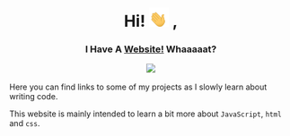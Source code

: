 <div align="center">
   <h1>
      Hi! <img width="35" src="./assets/waving-hand.gif"> ,
   </h1>
   <h3>
      I Have A <a href="https://ant0n.tk">Website!</a> Whaaaaat?
   </h3>
   <a href="https://app.netlify.com/sites/ant0n/deploys">
      <img src="https://api.netlify.com/api/v1/badges/c45d3663-1dde-4e2b-9c61-019b2d575b35/deploy-status">
   </a>
</div>

Here you can find links to some of my projects as I slowly learn about writing code.

This website is mainly intended to learn a bit more about `JavaScript`, `html` and `css`.
